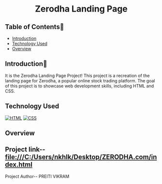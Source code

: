 # <p align="center">Zerodha Landing Page</p>

<!-- --------------------------------------------------------------------------------------------------------------------------------------------------------- -->

<div id="top"></div>

<h2>Table of Contents🧾</h2>

- [Introduction](#introduction)
- [Technology Used](#technology-used)
- [Overview](#overview)

<!-- --------------------------------------------------------------------------------------------------------------------------------------------------------- -->

<h2>Introduction📌</h2>

It is the Zerodha Landing Page Project! This project is a recreation of the landing page for Zerodha, a popular online stock trading platform. The goal of this project is to showcase web development skills, including HTML and CSS.

<!-- --------------------------------------------------------------------------------------------------------------------------------------------------------- -->

<h2>Technology Used</h2>

<p>
  <a href="https://www.w3schools.com/html/"> <img src="https://img.icons8.com/color/70/000000/html-5--v1.png" alt="HTML" /></a>
  <a href="https://www.w3schools.com/css/"> <img src="https://img.icons8.com/color/70/000000/css3.png" alt="CSS" /></a>
  
</p>

<!-- --------------------------------------------------------------------------------------------------------------------------------------------------------- -->

<h2>Overview</h2>

## Project link--[file:///C:/Users/nkhlk/Desktop/ZERODHA.com/index.html](https://github.com/Priti-Vikram12/ZERODHA.com.git)

Project Author-- PREITI VIKRAM
  
